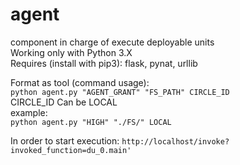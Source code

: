 # agent
component in charge of execute deployable units  
Working only with Python 3.X  
Requires (install with pip3): flask, pynat, urllib  
  
Format as tool (command usage):  
`python agent.py "AGENT_GRANT" "FS_PATH" CIRCLE_ID`  
CIRCLE_ID Can be LOCAL  
example:  
`python agent.py "HIGH" "./FS/" LOCAL`  
  
In order to start execution: `http://localhost/invoke?invoked_function=du_0.main'`


